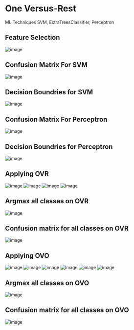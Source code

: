 # One Versus-Rest

ML Techniques 
SVM, ExtraTreesClassifier, Perceptron

## Feature Selection 
![image](https://user-images.githubusercontent.com/109751694/209457028-a0e2ba94-7bef-4197-ba10-21b63bbd36c0.png)

## Confusion Matrix For SVM 
![image](https://user-images.githubusercontent.com/109751694/209457034-a20712de-6a20-4635-8df4-b8d25e6b700f.png)

## Decision Boundries for SVM
![image](https://user-images.githubusercontent.com/109751694/209457044-b70ff1fe-81a5-4fc5-a37e-1fb78c4eb3a5.png)


## Confusion Matrix For Perceptron 
![image](https://user-images.githubusercontent.com/109751694/209457062-5135fc49-dc5f-4d64-b0c0-e5b332640fde.png)

## Decision Boundries for Perceptron
![image](https://user-images.githubusercontent.com/109751694/209457054-2967f50c-c713-4eb6-82b7-10ffc55a122f.png)

## Applying OVR

![image](https://user-images.githubusercontent.com/109751694/209457073-4aaafece-3c10-4cd5-a445-17ea5c99473d.png)
![image](https://user-images.githubusercontent.com/109751694/209457078-176a1a1f-1960-4619-9d09-d443c218fbdf.png)
![image](https://user-images.githubusercontent.com/109751694/209457082-dd5338a5-4456-4514-b190-94599aac36c8.png)
![image](https://user-images.githubusercontent.com/109751694/209457085-5ebf103b-1bb2-46d6-90a6-119cee2380dd.png)
## Argmax all classes on OVR
![image](https://user-images.githubusercontent.com/109751694/209457089-b4bfc9e9-c3a1-4c6c-8321-98c5dfe8b945.png)
## Confusion matrix for all classes on OVR
![image](https://user-images.githubusercontent.com/109751694/209457096-95db2c90-4780-46cb-9ee2-444861c9d02c.png)

## Applying OVO
![image](https://user-images.githubusercontent.com/109751694/209457107-e4c8fb48-ec5d-45f3-8e91-37cfb3a72310.png)
![image](https://user-images.githubusercontent.com/109751694/209457113-4ebde90d-1d5d-48ae-8400-73476824d024.png)
![image](https://user-images.githubusercontent.com/109751694/209457117-02c8a7e1-1ec7-4b7f-87d6-8eb8047b2a5c.png)
![image](https://user-images.githubusercontent.com/109751694/209457121-6627f182-b6c1-43ce-85d7-6a63ff698eda.png)
![image](https://user-images.githubusercontent.com/109751694/209457133-66fafe41-a55c-4b5b-b06c-a09485a9b762.png)
![image](https://user-images.githubusercontent.com/109751694/209457138-3b742335-df68-405a-810f-d144f4b21782.png)



## Argmax all classes on OVO 
![image](https://user-images.githubusercontent.com/109751694/209457152-bb956791-dcf0-41df-8211-dd673a273309.png)
## Confusion matrix for all classes on OVO
![image](https://user-images.githubusercontent.com/109751694/209457160-680a5112-1389-4e16-97f8-de980d887a90.png)

